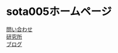 <DOCTYPE html>
<head>
<title>sota005ホームページ</title>
	<style>
		h1{
			color: black;
			}
   </style>
	</head>
<body>
<title>sota005ホームページ</title>
<h1>sota005ホームページ</h1>
<a href="https://mail.google.com/mail/?view=cm&to=soutanic005@gmail.com&su=HPからの問い合わせ">問い合わせ</a>
<br>
<a href="https://soutanic.github.io/sotanic.github.io/">研究所</a>
<br>
<a href="https://soutanic005.blogspot.com/">ブログ</a>
</body>
